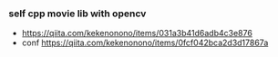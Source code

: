 ### self cpp movie lib with opencv
* https://qiita.com/kekenonono/items/031a3b41d6adb4c3e876
* conf https://qiita.com/kekenonono/items/0fcf042bca2d3d17867a